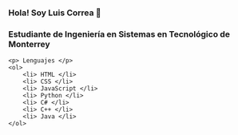 ### Hola! Soy Luis Correa 👋

<!DOCTYPE html>
<html lang="en">
<head>
    <meta charset="UTF-8">
    <meta http-equiv="X-UA-Compatible" content="IE=edge">
    <meta name="viewport" content="width=device-width, initial-scale=1.0">
</head>
<body>
    <h3>Estudiante de Ingeniería en Sistemas en Tecnológico de Monterrey</h3>

    <p> Lenguajes </p>
    <ol>
        <li> HTML </li>
        <li> CSS </li>
        <li> JavaScript </li>
        <li> Python </li>
        <li> C# </li>
        <li> C++ </li>
        <li> Java </li>
    </ol>
</body>
</html>
